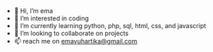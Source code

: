 - 👋 Hi, I’m ema
- 👀 I’m interested in coding
- 🌱 I’m currently learning python, php, sql, html, css, and javascript
- 💞️ I’m looking to collaborate on projects
- 📫 reach me on emayuhartika@gmail.com

<!---
emayuw/emayuw is a ✨ special ✨ repository because its `README.md` (this file) appears on your GitHub profile.
You can click the Preview link to take a look at your changes.
--->
